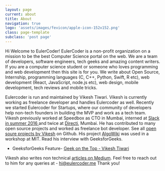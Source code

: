```yaml
---
layout: page
current: about
title: About
navigation: true
logo: 'assets/images/fevicon/apple-icon-152x152.png'
class: page-template
subclass: 'post page'
---
```


Hi Welcome to EulerCoder! EulerCoder is a non-profit organization on a mission to be the best Computer Science portal on the web. We are a team of developers, software engineers, tech geeks and amazing content writers. If you are a computer science student or someone who loves programming and web development then this site is for you. We write about Open Source, Internship, programming languages (C, C++, Python, Swift, R etc), web development (React, JavaScript, node.js etc), web design, mobile development, tech reviews and mobile tricks.
 
Eulercoder is run and maintained by Vikesh Tiwari. Vikesh is currently working as freelance developer and handles Eulercoder as well. Recently we started Eulercoder for Startups, where our community of developers help non-tech founders in building the
 MVP and work as a tech team. Vikesh previously worked at Speedbox as CTO in Mumbai, interned at [Slack in summer 2016 ](/2017/07/slack-internship-sf-silicon-valley/)and twice at [Directi](http://www.directi.com/), Mumbai. He has contributed to many open source projects and worked as freelance bot developer. See all [open soure projects by Vikesh](https://www.github.com/vicky002) on Github. His project [AlgoWiki](https://github.com/vicky002/AlgoWiki) was used in a workshop at MIT. Read his interview with GeeksforGeeks. 

  * GeeksforGeeks Feature- [Geek on the Top - Vikesh Tiwari](http://www.geeksforgeeks.org/geek-on-the-top-vicky-tiwari/)

Vikesh also writes non technical [articles on Medium](https://medium.com/@tvicky002). 
Feel free to reach out to him for any queries at - [hi@eulercoder.me](mailto:hi@eulercoder.me) Thank you!
